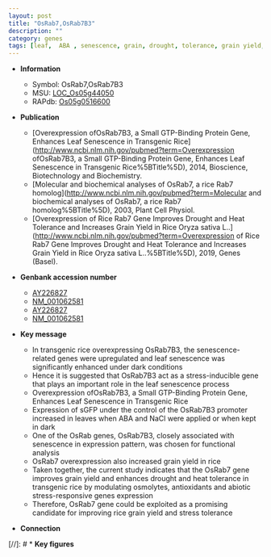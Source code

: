 ```yaml
---
layout: post
title: "OsRab7,OsRab7B3"
description: ""
category: genes
tags: [leaf,  ABA , senescence, grain, drought, tolerance, grain yield, yield, abiotic stress, stress, biotic stress, stress tolerance, heat tolerance]
---
```


* **Information**  
    + Symbol: OsRab7,OsRab7B3  
    + MSU: [LOC_Os05g44050](http://rice.plantbiology.msu.edu/cgi-bin/ORF_infopage.cgi?orf=LOC_Os05g44050)  
    + RAPdb: [Os05g0516600](http://rapdb.dna.affrc.go.jp/viewer/gbrowse_details/irgsp1?name=Os05g0516600)  

* **Publication**  
    + [Overexpression ofOsRab7B3, a Small GTP-Binding Protein Gene, Enhances Leaf Senescence in Transgenic Rice](http://www.ncbi.nlm.nih.gov/pubmed?term=Overexpression ofOsRab7B3, a Small GTP-Binding Protein Gene, Enhances Leaf Senescence in Transgenic Rice%5BTitle%5D), 2014, Bioscience, Biotechnology and Biochemistry.
    + [Molecular and biochemical analyses of OsRab7, a rice Rab7 homolog](http://www.ncbi.nlm.nih.gov/pubmed?term=Molecular and biochemical analyses of OsRab7, a rice Rab7 homolog%5BTitle%5D), 2003, Plant Cell Physiol.
    + [Overexpression of Rice Rab7 Gene Improves Drought and Heat Tolerance and Increases Grain Yield in Rice Oryza sativa L..](http://www.ncbi.nlm.nih.gov/pubmed?term=Overexpression of Rice Rab7 Gene Improves Drought and Heat Tolerance and Increases Grain Yield in Rice Oryza sativa L..%5BTitle%5D), 2019, Genes (Basel).

* **Genbank accession number**  
    + [AY226827](http://www.ncbi.nlm.nih.gov/nuccore/AY226827)
    + [NM_001062581](http://www.ncbi.nlm.nih.gov/nuccore/NM_001062581)
    + [AY226827](http://www.ncbi.nlm.nih.gov/nuccore/AY226827)
    + [NM_001062581](http://www.ncbi.nlm.nih.gov/nuccore/NM_001062581)

* **Key message**  
    + In transgenic rice overexpressing OsRab7B3, the senescence-related genes were upregulated and leaf senescence was significantly enhanced under dark conditions
    + Hence it is suggested that OsRab7B3 act as a stress-inducible gene that plays an important role in the leaf senescence process
    + Overexpression ofOsRab7B3, a Small GTP-Binding Protein Gene, Enhances Leaf Senescence in Transgenic Rice
    + Expression of sGFP under the control of the OsRab7B3 promoter increased in leaves when ABA and NaCl were applied or when kept in dark
    + One of the OsRab genes, OsRab7B3, closely associated with senescence in expression pattern, was chosen for functional analysis
    + OsRab7 overexpression also increased grain yield in rice
    + Taken together, the current study indicates that the OsRab7 gene improves grain yield and enhances drought and heat tolerance in transgenic rice by modulating osmolytes, antioxidants and abiotic stress-responsive genes expression
    + Therefore, OsRab7 gene could be exploited as a promising candidate for improving rice grain yield and stress tolerance

* **Connection**  

[//]: # * **Key figures**  


